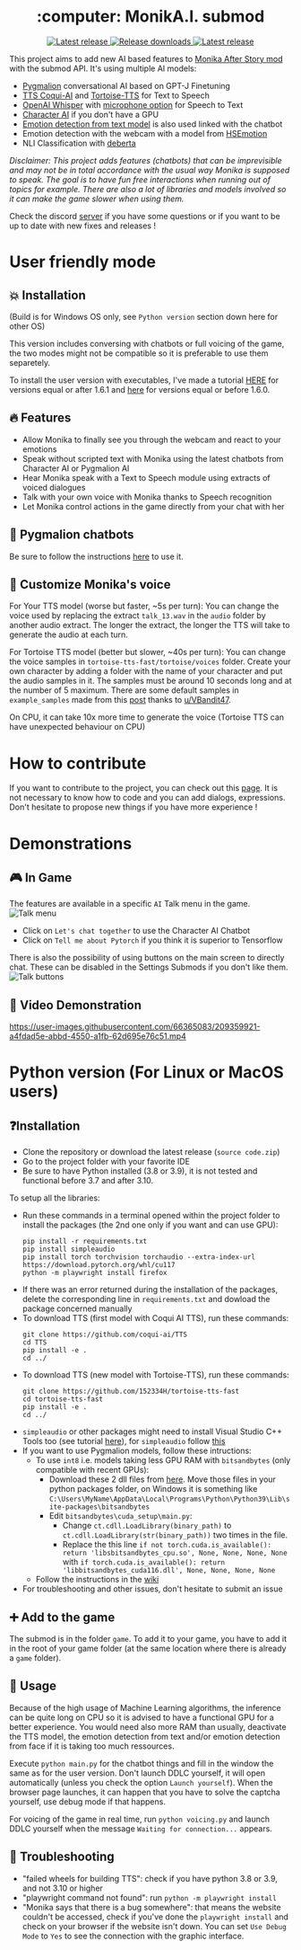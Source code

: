 <h1 align="center"> :computer: MonikA.I. submod </h1>

<p align="center">
  <a href="https://github.com/Rubiksman78/MonikA.I./releases/latest">
    <img alt="Latest release" src="https://img.shields.io/github/v/release/Rubiksman78/MonikA.I.">
  </a>
   <a href="https://github.com/Rubiksman78/MonikA.I./releases">
    <img alt="Release downloads" src="https://img.shields.io/github/downloads/Rubiksman78/MonikA.I./total">
  </a>
  <a href="https://discord.gg/2RsPuaDxEn">
    <img alt="Latest release" src="https://img.shields.io/badge/Discord-Join%20the%20Server%20!-brightgreen">
  </a>
</p>

This project aims to add new AI based features to [Monika After Story mod](https://github.com/Monika-After-Story/MonikaModDev) with the submod API.
It's using multiple AI models:
- [Pygmalion](https://huggingface.co/PygmalionAI) conversational AI based on GPT-J Finetuning
- [TTS Coqui-AI](https://github.com/coqui-ai/TTS) and [Tortoise-TTS](https://github.com/152334H/tortoise-tts-fast) for Text to Speech
- [OpenAI Whisper](https://github.com/openai/whisper) with [microphone option](https://github.com/mallorbc/whisper_mic) for Speech to Text
- [Character AI](https://character.ai/) if you don't have a GPU
- [Emotion detection from text model](https://huggingface.co/michellejieli/emotion_text_classifier) is also used linked with the chatbot
- Emotion detection with the webcam with a model from [HSEmotion](https://github.com/HSE-asavchenko/face-emotion-recognition) 
- NLI Classification with [deberta](https://huggingface.co/sileod/deberta-v3-base-tasksource-nli)

*Disclaimer: This project adds features (chatbots) that can be imprevisible and may not be in total accordance with the usual way Monika is supposed to speak. The goal is to have fun free interactions when running out of topics for example. There are also a lot of libraries and models involved so it can make the game slower when using them.*

Check the discord [server](https://discord.gg/2RsPuaDxEn) if you have some questions or if you want to be up to date with new fixes and releases !

# User friendly mode

## :boom: Installation 

(Build is for Windows OS only, see `Python version` section down here for other OS)

This version includes conversing with chatbots or full voicing of the game, the two modes might not be compatible so it is preferable to use them separetely.

To install the user version with executables, I've made a tutorial [HERE](../../wiki/Installation-tutorial-(after-1.6.1)) for versions equal or after 1.6.1 and [here](../../wiki/Installation-tutorial-(before-1.6.0)) for versions equal or before 1.6.0.

## :fire: Features

- Allow Monika to finally see you through the webcam and react to your emotions
- Speak without scripted text with Monika using the latest chatbots from Character AI or Pygmalion AI
- Hear Monika speak with a Text to Speech module using extracts of voiced dialogues
- Talk with your own voice with Monika thanks to Speech recognition
- Let Monika control actions in the game directly from your chat with her

## :star2: Pygmalion chatbots

Be sure to follow the instructions [here](../../wiki/Install-Pygmalion-locally) to use it.

## :microphone: Customize Monika's voice

For Your TTS model (worse but faster, ~5s per turn):
You can change the voice used by replacing the extract `talk_13.wav` in the `audio` folder by another audio extract. The longer the extract, the longer the TTS will take to generate the audio at each turn.

For Tortoise TTS model (better but slower, ~40s per turn): You can change the voice samples in `tortoise-tts-fast/tortoise/voices` folder. Create your own character by adding a folder with the name of your character and put the audio samples in it. The samples must be around 10 seconds long and at the number of 5 maximum. There are some default samples in `example_samples` made from this [post](https://www.reddit.com/r/MASFandom/comments/10sz2z3/giving_monika_a_voice_using_new_ai_technology_to/) thanks to [u/VBandit47](https://www.reddit.com/user/VBandit47/).

On CPU, it can take 10x more time to generate the voice (Tortoise TTS can have unexpected behaviour on CPU)

# How to contribute

If you want to contribute to the project, you can check out this [page](../../wiki/How-to-contribute).
It is not necessary to know how to code and you can add dialogs, expressions. Don't hesitate to propose new things if you have more experience !

# Demonstrations

## :video_game: In Game

The features are available in a specific `AI` Talk menu in the game.
![Talk menu](images/event_mas.png)

- Click on `Let's chat together` to use the Character AI Chatbot
- Click on `Tell me about Pytorch` if you think it is superior to Tensorflow

There is also the possibility of using buttons on the main screen to directly chat. These can be disabled in the Settings Submods if you don't like them.
![Talk buttons](images/buttons_mas.png)

## :cinema: Video Demonstration

https://user-images.githubusercontent.com/66365083/209359921-a4fdad5e-abbd-4550-a1fb-62d695e76c51.mp4

# Python version (For Linux or MacOS users)

## ❓Installation

- Clone the repository or download the latest release (`source code.zip`)
- Go to the project folder with your favorite IDE
- Be sure to have Python installed (3.8 or 3.9), it is not tested and functional before 3.7 and after 3.10.

To setup all the libraries:
- Run these commands in a terminal opened within the project folder to install the packages (the 2nd one only if you want and can use GPU):
    ```
    pip install -r requirements.txt
    pip install simpleaudio
    pip install torch torchvision torchaudio --extra-index-url https://download.pytorch.org/whl/cu117
    python -m playwright install firefox
    ```
- If there was an error returned during the installation of the packages, delete the corresponding line in `requirements.txt` and dowload the package concerned manually
- To download TTS (first model with Coqui AI TTS), run these commands:
    ```
    git clone https://github.com/coqui-ai/TTS
    cd TTS
    pip install -e .
    cd ../
    ```
- To download TTS (new model with Tortoise-TTS), run these commands:
    ```
    git clone https://github.com/152334H/tortoise-tts-fast
    cd tortoise-tts-fast
    pip install -e .
    cd ../
    ```
- `simpleaudio` or other packages might need to install Visual Studio C++ Tools too (see tutorial [here](https://stackoverflow.com/questions/64261546/how-to-solve-error-microsoft-visual-c-14-0-or-greater-is-required-when-inst)), for `simpleaudio` follow [this](https://stackoverflow.com/questions/67312738/error-command-errored-out-with-exit-status-1-python-when-installing-simple)
- If you want to use Pygmalion models, follow these intructions:
  - To use `int8` i.e. models taking less GPU RAM with `bitsandbytes` (only compatible with recent GPUs):
     - Download these 2 dll files from [here](https://github.com/DeXtmL/bitsandbytes-win-prebuilt). Move those files in your python packages folder, on Windows it is something like `C:\Users\MyName\AppData\Local\Programs\Python\Python39\Lib\site-packages\bitsandbytes`
     - Edit `bitsandbytes\cuda_setup\main.py`: 
       - Change `ct.cdll.LoadLibrary(binary_path)` to `ct.cdll.LoadLibrary(str(binary_path))` two times in the file.
       - Replace the this line ```if not torch.cuda.is_available(): return 'libsbitsandbytes_cpu.so', None, None, None, None``` with ```if torch.cuda.is_available(): return 'libbitsandbytes_cuda116.dll', None, None, None, None```
   - Follow the instructions in the [wiki](https://github.com/Rubiksman78/MonikA.I/wiki/Install-Pygmalion-locally)
- For troubleshooting and other issues, don't hesitate to submit an issue

## :heavy_plus_sign: Add to the game

The submod is in the folder `game`. To add it to your game, you have to add it in the root of your game folder (at the same location where there is already a `game` folder).

## :loudspeaker: Usage

Because of the high usage of Machine Learning algorithms, the inference can be quite long on CPU so it is advised to have a functional GPU for a better experience.
You would need also more RAM than usually, deactivate the TTS model, the emotion detection from text and/or emotion detection from face if it is taking too much ressources.

Execute `python main.py` for the chatbot things and fill in the window the same as for the user version. Don't launch DDLC yourself, it will open automatically (unless you check the option `Launch yourself`).
When the browser page launches, it can happen that you have to solve the captcha yourself, use debug mode if that happens.

For voicing of the game in real time, run `python voicing.py` and launch DDLC yourself when the message `Waiting for connection...` appears.

## :wrench: Troubleshooting

- "failed wheels for building TTS": check if you have python 3.8 or 3.9, and not 3.10 or higher
- "playwright command not found": run `python -m playwright install` 
- "Monika says that there is a bug somewhere": that means the website couldn't be accessed, check if you've done the `playwright install` and check on your browser if the website isn't down. You can set `Use Debug Mode` to `Yes` to see the connection with the graphic interface.
